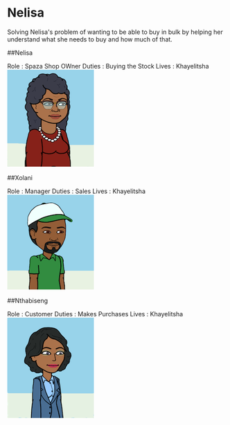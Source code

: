 # Nelisa

Solving Nelisa's problem of wanting to be able to buy in bulk by helping her understand what she needs to buy and how much of that. 

##Nelisa

Role : Spaza Shop OWner
Duties : Buying the Stock
Lives : Khayelitsha
![](img/ProfileNelisa.png)

##Xolani

Role : Manager
Duties : Sales
Lives : Khayelitsha
![](img/ProfileXolani.png)

##Nthabiseng

Role : Customer
Duties : Makes Purchases
Lives : Khayelitsha
![](img/ProfileNthabiseng.png)


